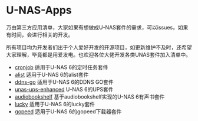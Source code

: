 # U-NAS-Apps
万由第三方应用清单，大家如果有想做成U-NAS套件的需求，可以issues，如果有时间，会进行相关的开发。

所有项目均为开发者们出于个人爱好开发的开源项目，如更新维护不及时，还希望大家理解，毕竟都是用爱发电。也欢迎各位大佬开发各类UNAS套件加入清单中。

- [cronjob](https://github.com/UNAS-Third-Party-Applications/cronjob) 适用于U-NAS 6的定时任务套件
- [alist](https://github.com/UNAS-Third-Party-Applications/alist) 适用于U-NAS 6的alist套件
- [ddns-go](https://github.com/UNAS-Third-Party-Applications/ddns-go) 适用于U-NAS 6的DDNS GO套件
- [unas-ups-enhanced](https://github.com/qoddi/unas-ups-enhanced/tree/main) U-NAS 6的UPS套件
- [audiobookshelf](https://github.com/UNAS-Third-Party-Applications/audiobookshelf) 基于audiobookshelf实现的U-NAS 6有声书套件
- [lucky](https://github.com/UNAS-Third-Party-Applications/lucky) 适用于U-NAS 6的lucky套件
- [gopeed](https://github.com/UNAS-Third-Party-Applications/gopeed) 适用于U-NAS 6的gopeed下载器套件
